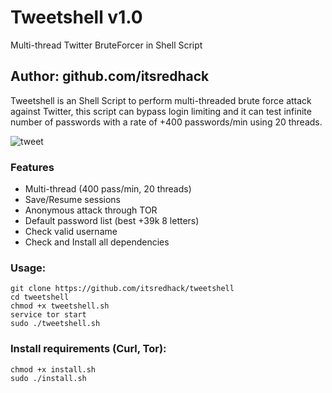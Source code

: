 # Tweetshell v1.0
Multi-thread Twitter BruteForcer in Shell Script

## Author: github.com/itsredhack

Tweetshell is an Shell Script to perform multi-threaded brute force attack against Twitter, this script can bypass login limiting and it can test infinite number of passwords with a rate of +400 passwords/min using 20 threads.

![tweet](https://user-images.githubusercontent.com/34893261/38052298-2abf6b28-32a7-11e8-83e6-de7c015b774e.png)

### Features
- Multi-thread (400 pass/min, 20 threads)
- Save/Resume sessions
- Anonymous attack through TOR
- Default password list (best +39k 8 letters)
- Check valid username
- Check and Install all dependencies

### Usage:
```
git clone https://github.com/itsredhack/tweetshell
cd tweetshell
chmod +x tweetshell.sh
service tor start
sudo ./tweetshell.sh
```

### Install requirements (Curl, Tor):

```
chmod +x install.sh
sudo ./install.sh
```
